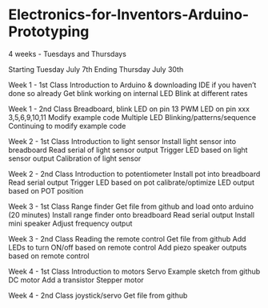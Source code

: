 # Electronics-for-Inventors-Arduino-Prototyping

4 weeks - Tuesdays and Thursdays

Starting Tuesday July 7th
Ending Thursday July 30th
 
Week 1 - 1st Class 
Introduction to Arduino & downloading IDE if you haven’t done so already
Get blink working on internal LED
Blink at different rates
 
 
Week 1 - 2nd Class
Breadboard, blink LED on pin 13
PWM LED on pin xxx 3,5,6,9,10,11
Modify example code
Multiple LED Blinking/patterns/sequence
Continuing to modify example code
 
 
Week 2 - 1st Class
Introduction to light sensor
Install light sensor into breadboard
Read serial of light sensor output
Trigger LED based on light sensor output
Calibration of light sensor
 
Week 2 - 2nd Class
Introduction to potentiometer
Install pot into breadboard
Read serial output
Trigger LED based on pot
calibrate/optimize LED output based on POT position
 
 
Week 3 - 1st Class
Range finder
Get file from github and load onto arduino (20 minutes)
Install range finder onto breadboard
Read serial output
Install mini speaker
Adjust frequency output
 
Week 3 - 2nd Class
Reading the remote control
Get file from github
Add LEDs to turn ON/off based on remote control
Add piezo speaker outputs based on remote control
 
Week 4 - 1st Class
Introduction to motors
Servo
Example sketch from github
DC motor
Add a transistor
Stepper motor
 
 
Week 4 - 2nd Class
joystick/servo
Get file from github

